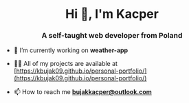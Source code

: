 <h1 align="center">Hi 👋, I'm Kacper</h1>
<h3 align="center">A self-taught web developer from Poland</h3>

- 🔭 I’m currently working on **weather-app**

- 👨‍💻 All of my projects are available at [https://kbujak09.github.io/personal-portfolio/](https://kbujak09.github.io/personal-portfolio/)

- 📫 How to reach me **bujakkacper@outlook.com**
